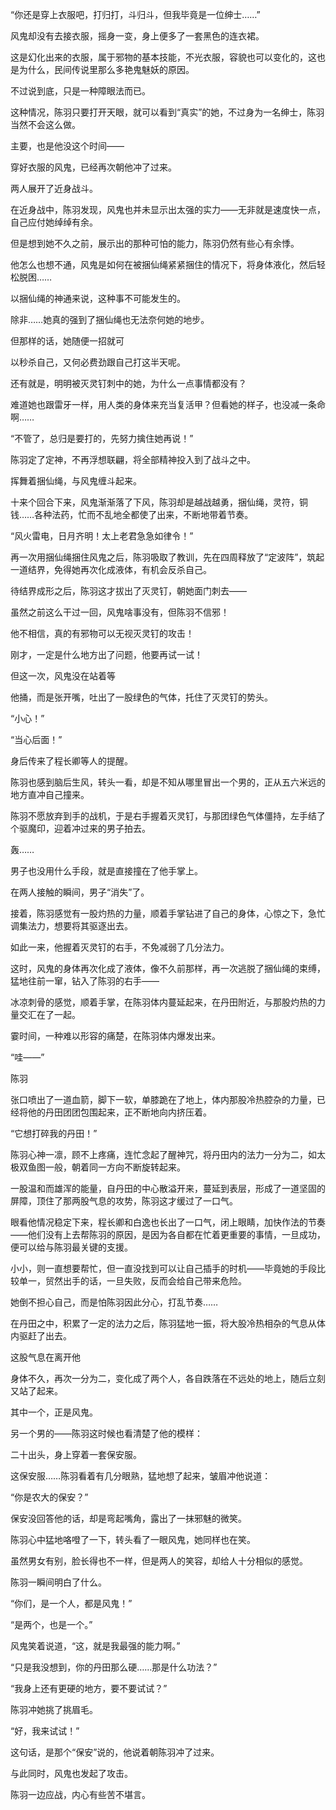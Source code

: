 “你还是穿上衣服吧，打归打，斗归斗，但我毕竟是一位绅士……”

风鬼却没有去接衣服，摇身一变，身上便多了一套黑色的连衣裙。

这是幻化出来的衣服，属于邪物的基本技能，不光衣服，容貌也可以变化的，这也是为什么，民间传说里那么多艳鬼魅妖的原因。

不过说到底，只是一种障眼法而已。

这种情况，陈羽只要打开天眼，就可以看到“真实”的她，不过身为一名绅士，陈羽当然不会这么做。

主要，也是他没这个时间——

穿好衣服的风鬼，已经再次朝他冲了过来。

两人展开了近身战斗。

在近身战中，陈羽发现，风鬼也并未显示出太强的实力——无非就是速度快一点，自己应付她绰绰有余。

但是想到她不久之前，展示出的那种可怕的能力，陈羽仍然有些心有余悸。

他怎么也想不通，风鬼是如何在被捆仙绳紧紧捆住的情况下，将身体液化，然后轻松脱困……

以捆仙绳的神通来说，这种事不可能发生的。

除非……她真的强到了捆仙绳也无法奈何她的地步。

但那样的话，她随便一招就可

以秒杀自己，又何必费劲跟自己打这半天呢。

还有就是，明明被灭灵钉刺中的她，为什么一点事情都没有？

难道她也跟雷牙一样，用人类的身体来充当复活甲？但看她的样子，也没减一条命啊……

“不管了，总归是要打的，先努力擒住她再说！”

陈羽定了定神，不再浮想联翩，将全部精神投入到了战斗之中。

挥舞着捆仙绳，与风鬼缠斗起来。

十来个回合下来，风鬼渐渐落了下风，陈羽却是越战越勇，捆仙绳，灵符，铜钱……各种法药，忙而不乱地全都使了出来，不断地带着节奏。

“风火雷电，日月齐明！太上老君急急如律令！”

再一次用捆仙绳捆住风鬼之后，陈羽吸取了教训，先在四周释放了“定波阵”，筑起一道结界，免得她再次化成液体，有机会反杀自己。

待结界成形之后，陈羽这才拔出了灭灵钉，朝她面门刺去——

虽然之前这么干过一回，风鬼啥事没有，但陈羽不信邪！

他不相信，真的有邪物可以无视灭灵钉的攻击！

刚才，一定是什么地方出了问题，他要再试一试！

但这一次，风鬼没在站着等

他捅，而是张开嘴，吐出了一股绿色的气体，托住了灭灵钉的势头。

“小心！”

“当心后面！”

身后传来了程长卿等人的提醒。

陈羽也感到脑后生风，转头一看，却是不知从哪里冒出一个男的，正从五六米远的地方直冲自己撞来。

陈羽不愿放弃到手的战机，于是右手握着灭灵钉，与那团绿色气体僵持，左手结了个驱魔印，迎着冲过来的男子拍去。

轰……

男子也没用什么手段，就是直接撞在了他手掌上。

在两人接触的瞬间，男子“消失”了。

接着，陈羽感觉有一股灼热的力量，顺着手掌钻进了自己的身体，心惊之下，急忙调集法力，想要将其驱逐出去。

如此一来，他握着灭灵钉的右手，不免减弱了几分法力。

这时，风鬼的身体再次化成了液体，像不久前那样，再一次逃脱了捆仙绳的束缚，猛地往前一窜，钻入了陈羽的右手——

冰凉刺骨的感觉，顺着手掌，在陈羽体内蔓延起来，在丹田附近，与那股灼热的力量交汇在了一起。

霎时间，一种难以形容的痛楚，在陈羽体内爆发出来。

“哇——”

陈羽

张口喷出了一道血箭，脚下一软，单膝跪在了地上，体内那股冷热腔杂的力量，已经将他的丹田团团包围起来，正不断地向内挤压着。

“它想打碎我的丹田！”

陈羽心神一凛，顾不上疼痛，连忙念起了醒神咒，将丹田内的法力一分为二，如太极双鱼图一般，朝着同一方向不断旋转起来。

一股温和而雄浑的能量，自丹田的中心散溢开来，蔓延到表层，形成了一道坚固的屏障，顶住了那两股气息的攻势，陈羽这才缓过了一口气。

眼看他情况稳定下来，程长卿和白逸也长出了一口气，闭上眼睛，加快作法的节奏——他们没有上去帮陈羽的原因，是因为各自都在忙着更重要的事情，一旦成功，便可以给与陈羽最关键的支援。

小小，则一直想要帮忙，但一直没找到可以让自己插手的时机——毕竟她的手段比较单一，贸然出手的话，一旦失败，反而会给自己带来危险。

她倒不担心自己，而是怕陈羽因此分心，打乱节奏……

在丹田之中，积累了一定的法力之后，陈羽猛地一振，将大股冷热相杂的气息从体内驱赶了出去。

这股气息在离开他

身体不久，再次一分为二，变化成了两个人，各自跌落在不远处的地上，随后立刻又站了起来。

其中一个，正是风鬼。

另一个男的——陈羽这时候也看清楚了他的模样：

二十出头，身上穿着一套保安服。

这保安服……陈羽看着有几分眼熟，猛地想了起来，皱眉冲他说道：

“你是农大的保安？”

保安没回答他的话，却是弯起嘴角，露出了一抹邪魅的微笑。

陈羽心中猛地咯噔了一下，转头看了一眼风鬼，她同样也在笑。

虽然男女有别，脸长得也不一样，但是两人的笑容，却给人十分相似的感觉。

陈羽一瞬间明白了什么。

“你们，是一个人，都是风鬼！”

“是两个，也是一个。”

风鬼笑着说道，“这，就是我最强的能力啊。”

“只是我没想到，你的丹田那么硬……那是什么功法？”

“我身上还有更硬的地方，要不要试试？”

陈羽冲她挑了挑眉毛。

“好，我来试试！”

这句话，是那个“保安”说的，他说着朝陈羽冲了过来。

与此同时，风鬼也发起了攻击。

陈羽一边应战，内心有些苦不堪言。
